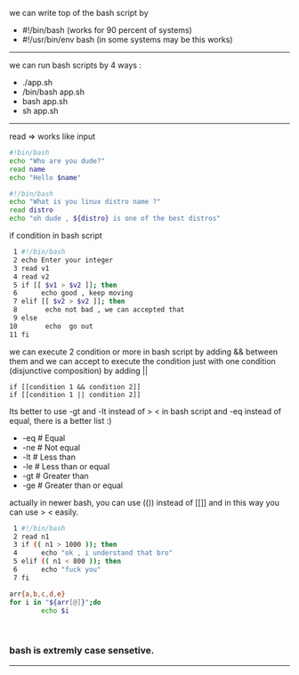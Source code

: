 we can write top of the bash script by 
- #!/bin/bash (works for 90 percent of systems)
- #!/usr/bin/env bash (in some systems may be this works)
***
we can run bash scripts by 4 ways :
- ./app.sh
- /bin/bash app.sh
- bash app.sh
- sh app.sh
***
read => works like input 

```bash script
#!bin/bash
echo "Who are you dude?"
read name
echo "Hello $name"
```

```bash script
#!/bin/bash
echo "What is you linux distro name ?"
read distro
echo "oh dude , ${distro} is one of the best distros"
```

if condition in bash script
```bash script
 1 #!/bin/bash  
 2 echo Enter your integer  
 3 read v1  
 4 read v2  
 5 if [[ $v1 > $v2 ]]; then  
 6 		echo good , keep moving  
 7 elif [[ $v2 > $v2 ]]; then  
 8		 echo not bad , we can accepted that  
 9 else  
10 		 echo  go out  
11 fi
```

we can execute 2 condition or more in bash script by adding && between them and  we can accept to execute the condition just with one condition  (disjunctive composition) by adding ||  
```
if [[condition 1 && condition 2]]
if [[condition 1 || condition 2]]
```

Its better to use -gt and -lt instead of > < in bash script  and -eq instead of equal, there is a better list :)
- -eq # Equal
- -ne # Not equal
- -lt # Less than
- -le # Less than or equal
- -gt # Greater than
- -ge # Greater than or equal

actually in newer bash,  you can use (()) instead of [[]] and in this way you can use > <  easily.

```bash script
 1 #!/bin/bash  
 2 read n1  
 3 if (( n1 > 1000 )); then  
 4 		echo "ok , i understand that bro"  
 5 elif (( n1 < 800 )); then  
 6 		echo "fuck you"  
 7 fi

```

```bash script
arr{a,b,c,d,e}
for i in "${arr[@]}";do
		echo $i
```
‍‍‍‍

### bash is extremly case sensetive. 
***
